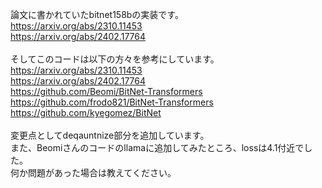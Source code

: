 論文に書かれていたbitnet158bの実装です。<br>
https://arxiv.org/abs/2310.11453<br>
https://arxiv.org/abs/2402.17764<br>
<br>
そしてこのコードは以下の方々を参考にしています。
<br>
https://arxiv.org/abs/2310.11453<br>
https://arxiv.org/abs/2402.17764<br>
https://github.com/Beomi/BitNet-Transformers<br>
https://github.com/frodo821/BitNet-Transformers<br>
https://github.com/kyegomez/BitNet<br>
<br>
変更点としてdeqauntnize部分を追加しています。<br>
また、Beomiさんのコードのllamaに追加してみたところ、lossは4.1付近でした。<br>
何か問題があった場合は教えてください。<br>
